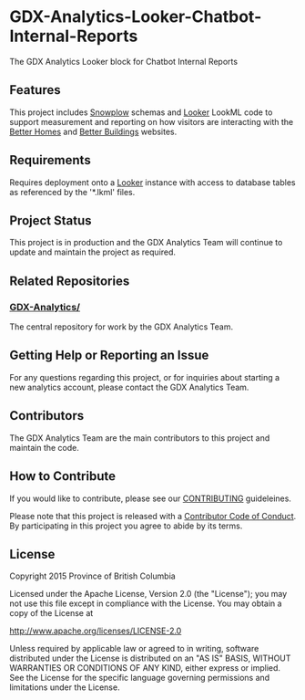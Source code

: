# GDX-Analytics-Looker-Chatbot-Internal-Reports 

The GDX Analytics Looker block for Chatbot Internal Reports

## Features

This project includes [Snowplow](https://snowplowanalytics.com/) schemas and [Looker](https://looker.com/) LookML code to support measurement and reporting on how visitors are interacting with the [Better Homes](https://betterhomesbc.ca/) and [Better Buildings](https://betterbuildingsbc.ca/) websites.

## Requirements
 
Requires deployment onto a [Looker](https://looker.com/) instance with access to database tables as referenced by the '*.lkml' files.
 
## Project Status
 
This project is in production and the GDX Analytics Team will continue to update and maintain the project as required.

## Related Repositories
 
### [GDX-Analytics/](https://github.com/bcgov/GDX-Analytics)

The central repository for work by the GDX Analytics Team.
 
## Getting Help or Reporting an Issue
 
For any questions regarding this project, or for inquiries about starting a new analytics account, please contact the GDX Analytics Team.

## Contributors

The GDX Analytics Team are the main contributors to this project and maintain the code.

## How to Contribute

If you would like to contribute, please see our [CONTRIBUTING](CONTRIBUTING.md) guideleines.

Please note that this project is released with a [Contributor Code of Conduct](CODE_OF_CONDUCT.md). By participating in this project you agree to abide by its terms.

## License

Copyright 2015 Province of British Columbia

Licensed under the Apache License, Version 2.0 (the "License");
you may not use this file except in compliance with the License.
You may obtain a copy of the License at

   http://www.apache.org/licenses/LICENSE-2.0

Unless required by applicable law or agreed to in writing, software
distributed under the License is distributed on an "AS IS" BASIS,
WITHOUT WARRANTIES OR CONDITIONS OF ANY KIND, either express or implied.
See the License for the specific language governing permissions and limitations under the License.
